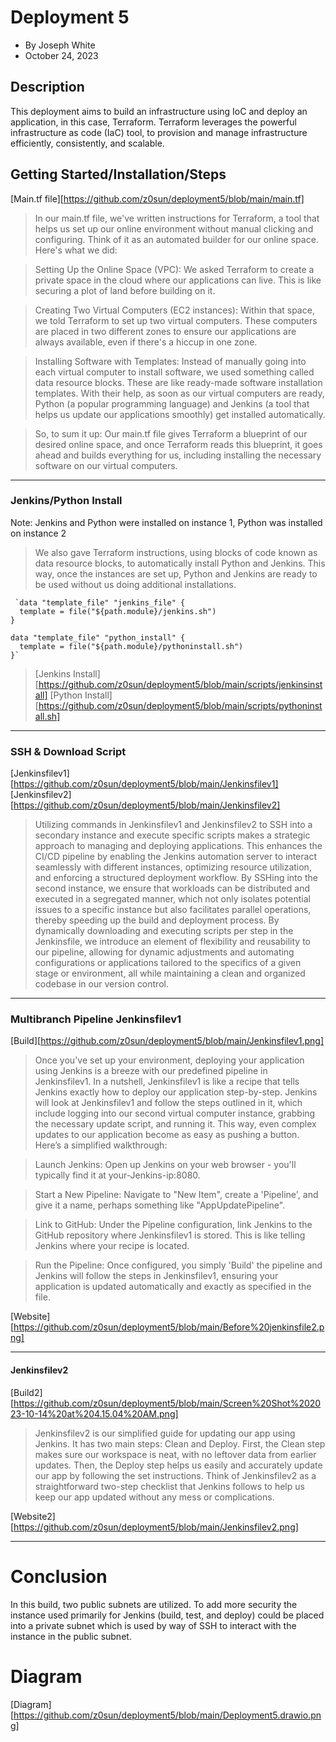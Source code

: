 # Deployment 5 
- By Joseph White
- October 24, 2023

## Description
This deployment aims to build an infrastructure using IoC and deploy an application, in this case, Terraform. Terraform leverages the powerful infrastructure as code (IaC) tool, to provision and manage infrastructure efficiently, consistently, and scalable.

## Getting Started/Installation/Steps
[Main.tf file][https://github.com/z0sun/deployment5/blob/main/main.tf]

> In our main.tf file, we've written instructions for Terraform, a tool that helps us set up our online environment without manual clicking and configuring. Think of it as an automated builder for our online space. Here's what we did:

> Setting Up the Online Space (VPC): We asked Terraform to create a private space in the cloud where our applications can live. This is like securing a plot of land before building on it.

> Creating Two Virtual Computers (EC2 instances): Within that space, we told Terraform to set up two virtual computers. These computers are placed in two different zones to ensure our applications are always available, even if there's a hiccup in one zone.

> Installing Software with Templates: Instead of manually going into each virtual computer to install software, we used something called data resource blocks. These are like ready-made software installation templates. With their help, as soon as our virtual computers are ready, Python (a popular programming language) and Jenkins (a tool that helps us update our applications smoothly) get installed automatically.

> So, to sum it up: Our main.tf file gives Terraform a blueprint of our desired online space, and once Terraform reads this blueprint, it goes ahead and builds everything for us, including installing the necessary software on our virtual computers.

**** 

### Jenkins/Python Install 
Note: Jenkins and Python were installed on instance 1, Python was installed on instance 2 

> We also gave Terraform instructions, using blocks of code known as data resource blocks, to automatically install Python and Jenkins. This way, once the instances are set up, Python and Jenkins are ready to be used without us doing additional installations.
```
 `data "template_file" "jenkins_file" {
  template = file("${path.module}/jenkins.sh")
}

data "template_file" "python_install" {
  template = file("${path.module}/pythoninstall.sh")
}`
```
> [Jenkins Install][https://github.com/z0sun/deployment5/blob/main/scripts/jenkinsinstall]
> [Python Install][https://github.com/z0sun/deployment5/blob/main/scripts/pythoninstall.sh]

**** 

### SSH & Download Script 
[Jenkinsfilev1][https://github.com/z0sun/deployment5/blob/main/Jenkinsfilev1]
[Jenkinsfilev2][https://github.com/z0sun/deployment5/blob/main/Jenkinsfilev2]

> Utilizing commands in Jenkinsfilev1 and Jenkinsfilev2 to SSH into a secondary instance and execute specific scripts makes a strategic approach to managing and deploying applications. This enhances the CI/CD pipeline by enabling the Jenkins automation server to interact seamlessly with different instances, optimizing resource utilization, and enforcing a structured deployment workflow. By SSHing into the second instance, we ensure that workloads can be distributed and executed in a segregated manner, which not only isolates potential issues to a specific instance but also facilitates parallel operations, thereby speeding up the build and deployment process. By dynamically downloading and executing scripts per step in the Jenkinsfile, we introduce an element of flexibility and reusability to our pipeline, allowing for dynamic adjustments and automating configurations or applications tailored to the specifics of a given stage or environment, all while maintaining a clean and organized codebase in our version control.

****

### Multibranch Pipeline Jenkinsfilev1
[Build][https://github.com/z0sun/deployment5/blob/main/Jenkinsfilev1.png]

> Once you've set up your environment, deploying your application using Jenkins is a breeze with our predefined pipeline in Jenkinsfilev1. In a nutshell, Jenkinsfilev1 is like a recipe that tells Jenkins exactly how to deploy our application step-by-step. Jenkins will look at Jenkinsfilev1 and follow the steps outlined in it, which include logging into our second virtual computer instance, grabbing the necessary update script, and running it. This way, even complex updates to our application become as easy as pushing a button. Here’s a simplified walkthrough:

> Launch Jenkins: Open up Jenkins on your web browser - you'll typically find it at your-Jenkins-ip:8080.

> Start a New Pipeline: Navigate to "New Item", create a 'Pipeline', and give it a name, perhaps something like "AppUpdatePipeline".

> Link to GitHub: Under the Pipeline configuration, link Jenkins to the GitHub repository where Jenkinsfilev1 is stored. This is like telling Jenkins where your recipe is located.

> Run the Pipeline: Once configured, you simply 'Build' the pipeline and Jenkins will follow the steps in Jenkinsfilev1, ensuring your application is updated automatically and exactly as specified in the file.

[Website][https://github.com/z0sun/deployment5/blob/main/Before%20jenkinsfile2.png]

*******

#### Jenkinsfilev2
[Build2][https://github.com/z0sun/deployment5/blob/main/Screen%20Shot%202023-10-14%20at%204.15.04%20AM.png]

> Jenkinsfilev2 is our simplified guide for updating our app using Jenkins. It has two main steps: Clean and Deploy. First, the Clean step makes sure our workspace is neat, with no leftover data from earlier updates. Then, the Deploy step helps us easily and accurately update our app by following the set instructions. Think of Jenkinsfilev2 as a straightforward two-step checklist that Jenkins follows to help us keep our app updated without any mess or complications.

[Website2][https://github.com/z0sun/deployment5/blob/main/Jenkinsfilev2.png]

*******

# Conclusion

In this build, two public subnets are utilized. To add more security the instance used primarily for Jenkins (build, test, and deploy) could be placed into a private subnet which is used by way of SSH to interact with the instance in the public subnet. 



# Diagram
[Diagram][https://github.com/z0sun/deployment5/blob/main/Deployment5.drawio.png]
